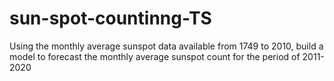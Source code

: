 # sun-spot-countinng-TS
Using the monthly average sunspot data available from 1749 to 2010, build a model to forecast the monthly average sunspot count for the period of 2011-2020
